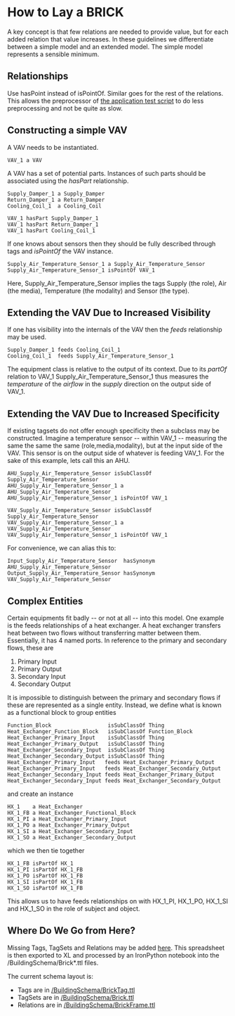 How to Lay a BRICK
==================

A key concept is that few relations are needed to provide value, but for each added relation that value increases. In these guidelines we differentiate between a simple model and an extended model. The simple model represents a sensible minimum.

Relationships
-------------

Use hasPoint instead of isPointOf. Similar goes for the rest of the relations. This allows the preprocessor of [the application test script](/application_examples/RUN_APPS.py) to do less preprocessing and not be quite as slow.

Constructing a simple VAV
-------------------------

A VAV needs to be instantiated.

    VAV_1 a VAV

A VAV has a set of potential parts. Instances of such parts should be associated using the *hasPart* relationship.

    Supply_Damper_1 a Supply_Damper
    Return_Damper_1 a Return_Damper
    Cooling_Coil_1  a Cooling_Coil
    
    VAV_1 hasPart Supply_Damper_1
    VAV_1 hasPart Return_Damper_1
    VAV_1 hasPart Cooling_Coil_1

If one knows about sensors then they should be fully described through tags and *isPointOf* the VAV instance.

	Supply_Air_Temperature_Sensor_1 a Supply_Air_Temperature_Sensor
	Supply_Air_Temperature_Sensor_1 isPointOf VAV_1

Here, Supply_Air_Temperature_Sensor implies the tags Supply (the role), Air (the media), Temperature (the modality) and Sensor (the type). 

Extending the VAV Due to Increased Visibility
---------------------------------------------

If one has visibility into the internals of the VAV then the _feeds_ relationship may be used.

    Supply_Damper_1 feeds Cooling_Coil_1
    Cooling_Coil_1  feeds Supply_Air_Temperature_Sensor_1

The equipment class is relative to the output of its context. Due to its *partOf* relation to VAV_1 Supply_Air_Temperature_Sensor_1 thus measures the *temperature* of the *airflow* in the *supply* direction on the output side of VAV_1.

Extending the VAV Due to Increased Specificity
----------------------------------------------

If existing tagsets do not offer enough specificity then a subclass may be constructed. Imagine a temperature sensor -- within VAV_1 -- measuring the same the same the same (role,media,modality), but at the input side of the VAV. This sensor is on the output side of whatever is feeding VAV_1. For the sake of this example, lets call this an AHU.

    AHU_Supply_Air_Temperature_Sensor isSubClassOf Supply_Air_Temperature_Sensor
    AHU_Supply_Air_Temperature_Sensor_1 a AHU_Supply_Air_Temperature_Sensor
	AHU_Supply_Air_Temperature_Sensor_1 isPointOf VAV_1
	
    VAV_Supply_Air_Temperature_Sensor isSubClassOf Supply_Air_Temperature_Sensor
    VAV_Supply_Air_Temperature_Sensor_1 a VAV_Supply_Air_Temperature_Sensor
	VAV_Supply_Air_Temperature_Sensor_1 isPointOf VAV_1

For convenience, we can alias this to:

    Input_Supply_Air_Temperature_Sensor  hasSynonym AHU_Supply_Air_Temperature_Sensor
    Output_Supply_Air_Temperature_Sensor hasSynonym VAV_Supply_Air_Temperature_Sensor

Complex Entities
----------------

Certain equipments fit badly -- or not at all -- into this model. One example is the feeds relationships of a heat exchanger. A heat exchanger transfers heat between two flows without transferring matter between them. Essentially, it has 4 named ports. In reference to the primary and secondary flows, these are

1.    Primary Input
2.    Primary Output
3.    Secondary Input
4.    Secondary Output

It is impossible to distinguish between the primary and secondary flows if these are represented as a single entity. Instead, we define what is known as a functional block to group entities

    Function_Block                  isSubClassOf Thing
    Heat_Exchanger_Function_Block   isSubClassOf Function_Block
    Heat_Exchanger_Primary_Input    isSubClassOf Thing
    Heat_Exchanger_Primary_Output   isSubClassOf Thing
    Heat_Exchanger_Secondary_Input  isSubClassOf Thing
    Heat_Exchanger_Secondary_Output isSubClassOf Thing
    Heat_Exchanger_Primary_Input   feeds Heat_Exchanger_Primary_Output
    Heat_Exchanger_Primary_Input   feeds Heat_Exchanger_Secondary_Output
    Heat_Exchanger_Secondary_Input feeds Heat_Exchanger_Primary_Output
    Heat_Exchanger_Secondary_Input feeds Heat_Exchanger_Secondary_Output

and create an instance

    HX_1    a Heat_Exchanger
	HX_1_FB a Heat_Exchanger_Functional_Block
	HX_1_PI a Heat_Exchanger_Primary_Input
	HX_1_PO a Heat_Exchanger_Primary_Output
	HX_1_SI a Heat_Exchanger_Secondary_Input
	HX_1_SO a Heat_Exchanger_Secondary_Output

which we then tie together

    HX_1_FB isPartOf HX_1
    HX_1_PI isPartOf HX_1_FB
    HX_1_PO isPartOf HX_1_FB
    HX_1_SI isPartOf HX_1_FB
    HX_1_SO isPartOf HX_1_FB

This allows us to have feeds relationships on with HX_1_PI, HX_1_PO, HX_1_SI and HX_1_SO in the role of subject and object. 

Where Do We Go from Here?
-------------------------

Missing Tags, TagSets and Relations may be added [here](https://docs.google.com/spreadsheets/d/1QTSu0UxJ7UqRvgTW2P1Q4qudoBbvPqXpEhYiulyjcro/edit#gid=0). This spreadsheet is then exported to XL and processed by an IronPython notebook into the /BuildingSchema/Brick*.ttl files. 

The current schema layout is:

-   Tags are in [/BuildingSchema/BrickTag.ttl](/Brick/BrickTag.ttl)
-   TagSets are in [/BuildingSchema/Brick.ttl](/Brick/Brick.ttl)
-   Relations are in [/BuildingSchema/BrickFrame.ttl](/Brick/BrickFrame.ttl)
